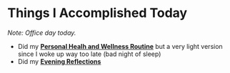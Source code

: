 # Things I Accomplished Today

_Note: Office day today._

- Did my **[Personal Healh and Wellness Routine](../../routines/2024/personal-health-and-wellness-routine-2024-week-14.md)** but a very light version since I woke up way too late (bad night of sleep)
- Did my **[Evening Reflections](../../routines/evening-reflections.md)**
